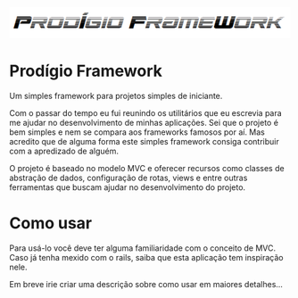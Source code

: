 <img src="/public/assets/img/logo.png">

# Prodígio Framework

Um simples framework para projetos simples de iniciante.

Com o passar do tempo eu fui reunindo os utilitários que eu escrevia para me ajudar no desenvolvimento de minhas aplicações. Sei que o projeto é bem simples e nem se compara aos frameworks famosos por aí. Mas acredito que de alguma forma este simples framework consiga contribuir com a apredizado de alguém.

O projeto é baseado no modelo MVC e oferecer recursos como classes de abstração de dados, configuração de rotas, views e entre outras ferramentas que buscam ajudar no desenvolvimento do projeto.

# Como usar

Para usá-lo você deve ter alguma familiaridade com o conceito de MVC. Caso já tenha mexido com o rails, saiba que esta aplicação tem inspiração nele.

Em breve irie criar uma descrição sobre como usar em maiores detalhes...
